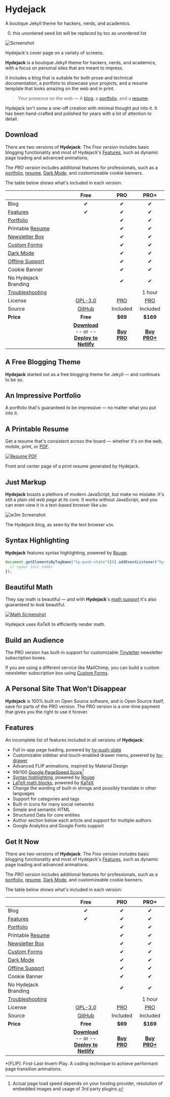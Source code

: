 

# Hydejack

A boutique Jekyll theme for hackers, nerds, and academics.  


0. this unordered seed list will be replaced by toc as unordered list


![Screenshot](assets/img/blog/hydejack-8.png)

Hydejack's cover page on a variety of screens.



**Hydejack** is a boutique Jekyll theme for hackers, nerds, and academics, with a focus on personal sites that are meant to impress. 

It includes a blog that is suitable for both prose and technical documentation, a portfolio to showcase your projects, and a resume template that looks amazing on the web and in print.

> Your presence on the web — A [blog], a [portfolio], and a [resume].


Hydejack isn't some a one-off creation with minimal thought put into it. It has been hand-crafted and polished for years with a lot of attention to detail. 

## Download
There are two versions of **Hydejack**: The *Free version* includes basic blogging functionality and most of Hydejack's [Features], such as dynamic page loading and advanced animations.

The *PRO version* includes additional features for professionals, such as a [portfolio], [resume], [Dark Mode][darkm], and customizeable cookie banners.

The table below shows what's included in each version:

|                        | Free           | PRO       | PRO+      |
|:-----------------------|:--------------:|:---------:|:---------:|
| Blog                   | &#x2714;       | &#x2714;  | &#x2714;  |
| [Features]             | &#x2714;       | &#x2714;  | &#x2714;  |
| [Portfolio]            |                | &#x2714;  | &#x2714;  |
| Printable [Resume]     |                | &#x2714;  | &#x2714;  |
| [Newsletter Box][news] |                | &#x2714;  | &#x2714;  |
| [Custom Forms][forms]  |                | &#x2714;  | &#x2714;  |
| [Dark Mode][darkm]     |                | &#x2714;  | &#x2714;  |
| [Offline Support][ofln]|                | &#x2714;  | &#x2714;  |
| Cookie Banner          |                | &#x2714;  | &#x2714;  |
| No Hydejack Branding   |                | &#x2714;  | &#x2714;  |
| [Troubleshooting]      |                |           | 1 hour    |
| License                | [GPL-3.0][lic] | [PRO]     | [PRO]     |
| Source                 | [GitHub][src]  | Included  | Included  |
| **Price**              | **Free**       | **$69**   | **$169**  |
| | [**Download**][kit] <br/>-- or --<br/> [**Deploy to Netlify**][nfy] | [**Buy PRO**][buy] | [**Buy PRO+**][buy] |



## A Free Blogging Theme
**Hydejack** started out as a free blogging theme for Jekyll — and continues to be so.

<!--posts-->


## An Impressive Portfolio
A portfolio that's guaranteed to be impressive — no matter what you put into it.

<!--projects-->


## A Printable Resume
Get a resume that's consistent across the board — whether it's on the web, mobile, print, or [PDF](assets/Resume.pdf).

[![Resume PDF](assets/img/blog/resume.png)][resume]

Front and center page of a print resume generated by Hydejack.



## Just Markup
**Hydejack** boasts a plethora of modern JavaScript, but make no mistake: It's still a plain old *web page* at its core. It works without JavaScript, and you can even view it in a text-based browser like `w3m`:

![w3m Screenshot](assets/img/blog/w3m.png)

The Hydejack blog, as seen by the text browser `w3m`.



## Syntax Highlighting
**Hydejack** features syntax highlighting, powered by [Rouge].

```js
document.getElementsByTagName("hy-push-state")[0].addEventListener("hy-push-state-load", function() {
  // <your init code>
});
```


## Beautiful Math
They say math is beautiful — and with **Hydejack**'s [math support][latex] it's also guaranteed to *look* beautiful.

[![Math Screenshot](assets/img/blog/example-content-iii.jpg)][latex]

Hydejack uses KaTeX to efficiently render math.



## Build an Audience
The PRO version has built-in support for customizable [Tinyletter] newsletter subscription boxes.

If you are using a different service like MailChimp, you can build a custom newsletter subscription box using [Custom Forms][forms].


## A Personal Site That Won't Disappear
**Hydejack** is 100% built on Open Source software, and is Open Source itself, save for parts of the PRO version. The PRO version is a one-time payment that gives you the right to use it forever.


## Features
An incomplete list of features included in all versions of **Hydejack**:

* Full in-app page loading, powered by [hy-push-state]
* Customizable sidebar and touch-enabled drawer menu, powered by [hy-drawer]
* Advanced FLIP animations, inspired by Material Design
* 99/100 [Google PageSpeed Score][gpss][^2]
* [Syntax highlighting][syntax], powered by [Rouge]
* [LaTeX math blocks][latex], powered by [KaTeX]
* Change the wording of built-in strings and possibly translate in other languages
* Support for categories and tags
* Built-in icons for many social networks
* Simple and semantic HTML
* Structured Data for core entities
* Author section below each article and support for multiple authors
* Google Analytics and Google Fonts support


## Get It Now
There are two versions of **Hydejack**: The *Free version* includes basic blogging functionality and most of Hydejack's [Features], such as dynamic page loading and advanced animations.

The *PRO version* includes additional features for professionals, such as a [portfolio], [resume], [Dark Mode][darkm], and customizeable cookie banners.

The table below shows what's included in each version:

|                        | Free           | PRO       | PRO+      |
|:-----------------------|:--------------:|:---------:|:---------:|
| Blog                   | &#x2714;       | &#x2714;  | &#x2714;  |
| [Features]             | &#x2714;       | &#x2714;  | &#x2714;  |
| [Portfolio]            |                | &#x2714;  | &#x2714;  |
| Printable [Resume]     |                | &#x2714;  | &#x2714;  |
| [Newsletter Box][news] |                | &#x2714;  | &#x2714;  |
| [Custom Forms][forms]  |                | &#x2714;  | &#x2714;  |
| [Dark Mode][darkm]     |                | &#x2714;  | &#x2714;  |
| [Offline Support][ofln]|                | &#x2714;  | &#x2714;  |
| Cookie Banner          |                | &#x2714;  | &#x2714;  |
| No Hydejack Branding   |                | &#x2714;  | &#x2714;  |
| [Troubleshooting]      |                |           | 1 hour    |
| License                | [GPL-3.0][lic] | [PRO]     | [PRO]     |
| Source                 | [GitHub][src]  | Included  | Included  |
| **Price**              | **Free**       | **$69**   | **$169**  |
| | [**Download**][kit] <br/>-- or --<br/> [**Deploy to Netlify**][nfy] | [**Buy PRO**][buy] | [**Buy PRO+**][buy] |


[^1]: You MAY open an issue on GitHub, but no response and/or fix is guaranteed.
      You understand that using Jekyll requires technical know-how and is not comparable to Wordpress in terms of ease of use. Please use the free version to confirm that Hydejack works for you. For details, see the [PRO] license.

[^2]: Actual page load speed depends on your hosting provider, resolution of embedded images and usage of 3rd party plugins.

[^3]: Rates are subject to change depending on demand, but buyers of PRO+ will always get a 20% discount relative to regular customers.


[blog]: !blog.md
[portfolio]: projects.md
[resume]: resume.md
[download]: download.md
[welcome]: README.md
[forms]: forms-by-example.md

[features]: #features
[news]: #build-an-audience
[syntax]: #syntax-highlighting
[latex]: hydejack/_posts/2018-06-01-example-content-iii.md#math
[darkm]: hydejack/_posts/2018-09-01-introducing-dark-mode.md
[troubleshooting]: download.md#troubleshooting

[lic]: LICENSE.md
[pro]: licenses/PRO.md
[docs]: docs/README.md
[ofln]: docs/advanced.md#enabling-offline-support

[kit]: https://github.com/hydecorp/hydejack-starter-kit/archive/v9.0.0-beta.0.zip
[src]: https://github.com/hydecorp/hydejack
[gem]: https://rubygems.org/gems/jekyll-theme-hydejack
[buy]: https://app.simplegoods.co/i/NATYVLYT
[nfy]: https://app.netlify.com/start/deploy?repository=https://github.com/qwtel/hydejack-starter-kit
[dtn]: https://www.netlify.com/img/deploy/button.svg

[gpss]: https://developers.google.com/speed/pagespeed/insights/?url=https%3A%2F%2Fhydejack.com%2F
[hy-push-state]: https://hydecorp.github.io/hy-push-state/
[hy-drawer]: https://hydecorp.github.io/hy-drawer/
[rouge]: http://rouge.jneen.net
[katex]: https://khan.github.io/KaTeX/
[tinyletter]: https://tinyletter.com/

*[FLIP]: First-Last-Invert-Play. A coding technique to achieve performant page transition animations.
